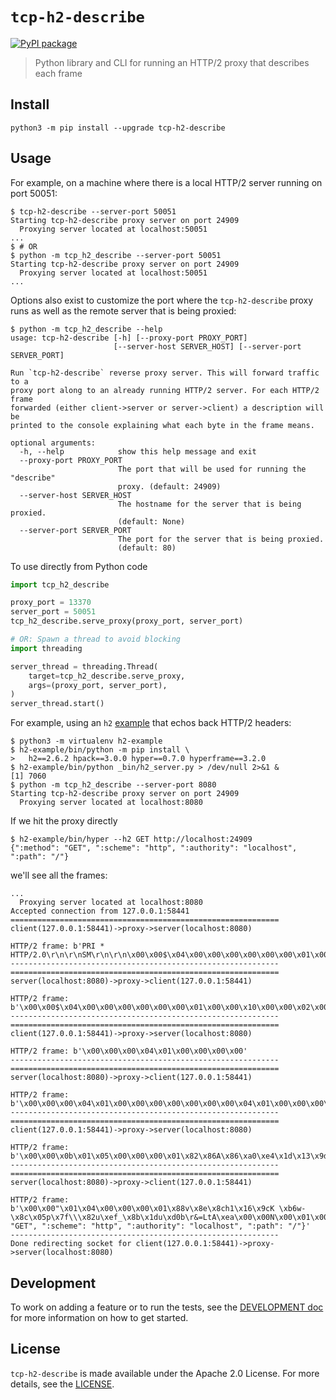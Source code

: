 # `tcp-h2-describe`

[![PyPI package](https://img.shields.io/pypi/v/tcp-h2-describe.svg)](https://pypi.org/project/tcp-h2-describe/)

> Python library and CLI for running an HTTP/2 proxy that describes each frame

## Install

```
python3 -m pip install --upgrade tcp-h2-describe
```

## Usage

For example, on a machine where there is a local HTTP/2 server running on
port 50051:

```
$ tcp-h2-describe --server-port 50051
Starting tcp-h2-describe proxy server on port 24909
  Proxying server located at localhost:50051
...
$ # OR
$ python -m tcp_h2_describe --server-port 50051
Starting tcp-h2-describe proxy server on port 24909
  Proxying server located at localhost:50051
...
```

Options also exist to customize the port where the `tcp-h2-describe` proxy
runs as well as the remote server that is being proxied:

```
$ python -m tcp_h2_describe --help
usage: tcp-h2-describe [-h] [--proxy-port PROXY_PORT]
                       [--server-host SERVER_HOST] [--server-port SERVER_PORT]

Run `tcp-h2-describe` reverse proxy server. This will forward traffic to a
proxy port along to an already running HTTP/2 server. For each HTTP/2 frame
forwarded (either client->server or server->client) a description will be
printed to the console explaining what each byte in the frame means.

optional arguments:
  -h, --help            show this help message and exit
  --proxy-port PROXY_PORT
                        The port that will be used for running the "describe"
                        proxy. (default: 24909)
  --server-host SERVER_HOST
                        The hostname for the server that is being proxied.
                        (default: None)
  --server-port SERVER_PORT
                        The port for the server that is being proxied.
                        (default: 80)
```

To use directly from Python code

```python
import tcp_h2_describe

proxy_port = 13370
server_port = 50051
tcp_h2_describe.serve_proxy(proxy_port, server_port)

# OR: Spawn a thread to avoid blocking
import threading

server_thread = threading.Thread(
    target=tcp_h2_describe.serve_proxy,
    args=(proxy_port, server_port),
)
server_thread.start()
```

For example, using an `h2` [example][3] that echos back HTTP/2 headers:

```
$ python3 -m virtualenv h2-example
$ h2-example/bin/python -m pip install \
>   h2==2.6.2 hpack==3.0.0 hyper==0.7.0 hyperframe==3.2.0
$ h2-example/bin/python _bin/h2_server.py > /dev/null 2>&1 &
[1] 7060
$ python -m tcp_h2_describe --server-port 8080
Starting tcp-h2-describe proxy server on port 24909
  Proxying server located at localhost:8080
```

If we hit the proxy directly

```
$ h2-example/bin/hyper --h2 GET http://localhost:24909
{":method": "GET", ":scheme": "http", ":authority": "localhost", ":path": "/"}
```

we'll see all the frames:

```
...
  Proxying server located at localhost:8080
Accepted connection from 127.0.0.1:58441
============================================================
client(127.0.0.1:58441)->proxy->server(localhost:8080)

HTTP/2 frame: b'PRI * HTTP/2.0\r\n\r\nSM\r\n\r\n\x00\x00$\x04\x00\x00\x00\x00\x00\x00\x01\x00\x00\x10\x00\x00\x02\x00\x00\x00\x01\x00\x04\x00\x00\xff\xff\x00\x05\x00\x00@\x00\x00\x03\x00\x00\x00d\x00\x06\x00\x01\x00\x00\x00\x00\x06\x04\x00\x00\x00\x00\x00\x00\x02\x00\x00\x00\x00'
------------------------------------------------------------
============================================================
server(localhost:8080)->proxy->client(127.0.0.1:58441)

HTTP/2 frame: b'\x00\x00$\x04\x00\x00\x00\x00\x00\x00\x01\x00\x00\x10\x00\x00\x02\x00\x00\x00\x00\x00\x04\x00\x00\xff\xff\x00\x05\x00\x00@\x00\x00\x03\x00\x00\x00d\x00\x06\x00\x01\x00\x00'
------------------------------------------------------------
============================================================
client(127.0.0.1:58441)->proxy->server(localhost:8080)

HTTP/2 frame: b'\x00\x00\x00\x04\x01\x00\x00\x00\x00'
------------------------------------------------------------
============================================================
server(localhost:8080)->proxy->client(127.0.0.1:58441)

HTTP/2 frame: b'\x00\x00\x00\x04\x01\x00\x00\x00\x00\x00\x00\x00\x04\x01\x00\x00\x00\x00'
------------------------------------------------------------
============================================================
client(127.0.0.1:58441)->proxy->server(localhost:8080)

HTTP/2 frame: b'\x00\x00\x0b\x01\x05\x00\x00\x00\x01\x82\x86A\x86\xa0\xe4\x1d\x13\x9d\t\x84'
------------------------------------------------------------
============================================================
server(localhost:8080)->proxy->client(127.0.0.1:58441)

HTTP/2 frame: b'\x00\x00"\x01\x04\x00\x00\x00\x01\x88v\x8e\x8ch1\x16\x9cK \xb6w-\x8c\x05p\x7f\\\x82u\xef_\x8b\x1du\xd0b\r&=LtA\xea\x00\x00N\x00\x01\x00\x00\x00\x01{":method": "GET", ":scheme": "http", ":authority": "localhost", ":path": "/"}'
------------------------------------------------------------
Done redirecting socket for client(127.0.0.1:58441)->proxy->server(localhost:8080)
```

## Development

To work on adding a feature or to run the tests, see the [DEVELOPMENT doc][1]
for more information on how to get started.

## License

`tcp-h2-describe` is made available under the Apache 2.0 License. For more
details, see the [LICENSE][2].

[1]: https://github.com/dhermes/tcp-h2-describe/blob/master/README.md
[2]: https://github.com/dhermes/tcp-h2-describe/blob/master/LICENSE
[3]: https://python-hyper.org/projects/h2/en/stable/basic-usage.html
